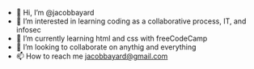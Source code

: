- 👋 Hi, I’m @jacobbayard
- 👀 I’m interested in learning coding as a collaborative process, IT, and infosec 
- 🌱 I’m currently learning html and css with freeCodeCamp 
- 💞️ I’m looking to collaborate on anythig and everything 
- 📫 How to reach me jacobbayard@gmail.com

<!---
jacobbayard/jacobbayard is a ✨ special ✨ repository because its `README.md` (this file) appears on your GitHub profile.
You can click the Preview link to take a look at your changes.
--->
